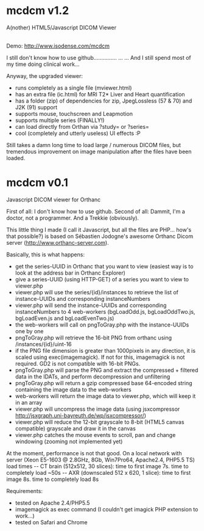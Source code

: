 mcdcm v1.2
=====
A(nother) HTML5/Javascript DICOM Viewer<br><br>

Demo: http://www.isodense.com/mcdcm

I still don't know how to use github...............
...
...
And I still spend most of my time doing clinical work...

Anyway, the upgraded viewer:
- runs completely as a single file (mviewer.html)
- has an extra file (ic.html) for MRI T2* Liver and Heart quantification
- has a folder (zip) of dependencies for zip, JpegLossless (57 & 70) and J2K (91) support
- supports mouse, touchscreen and Leapmotion
- supports multiple series (FINALLY!)
- can load directly from Orthan via ?study= or ?series=
- cool (completely and utterly useless) UI effects :P

Still takes a damn long time to load large / numerous DICOM files, but tremendous improvement on image manipulation after the files have been loaded.





mcdcm v0.1
=====

Javascript DICOM viewer for Orthanc

First of all: I don't know how to use github.
Second of all: Dammit, I'm a doctor, not a programmer. And a Trekkie (obviously).

This little thing I made (I call it Javascript, but all the files are PHP... how's that possible?) is based on Sébastien Jodogne's awesome Orthanc Dicom server (http://www.orthanc-server.com).

Basically, this is what happens:
- get the series-UUID in Orthanc that you want to view (easiest way is to look at the address bar in Orthanc Explorer)
- give a series-UUID (using HTTP-GET) of a series you want to view to viewer.php
- viewer.php will use the series/{id}/instances to retrieve the list of instance-UUIDs and corresponding instanceNumbers
- viewer.php will send the instance-UUIDs and corresponding instanceNumbers to 4 web-workers (bgLoadOdd.js, bgLoadOddTwo.js, bgLoadEven.js and bgLoadEvenTwo.js)
- the web-workers will call on pngToGray.php with the instance-UUIDs one by one
- pngToGray.php will retrieve the 16-bit PNG from orthanc using /instances/{id}/uint-16
- if the PNG file dimension is greater than 1000pixels in any direction, it is scaled using exec(imagemagick). If not for this, imagemagick is not required. GD2 is not compatible with 16-bit PNGs.
- pngToGray.php will parse the PNG and extract the compressed + filtered data in the IDATs, and perform decompression and unfiltering
- pngToGray.php will return a gzip compressed base 64-encoded string containing the image data to the web-workers
- web-workers will return the image data to viewer.php, which will keep it in an array
- viewer.php will uncompress the image data (using jsxcompressor http://jsxgraph.uni-bayreuth.de/wp/jsxcompressor/)
- viewer.php will reduce the 12-bit grayscale to 8-bit (HTML5 canvas compatible) grayscale and draw it in the canvas
- viewer.php catches the mouse events to scroll, pan and change windowing (zooming not implemented yet)

At the moment, performance is not that good. On a local network with server (Xeon E5-1603 @ 2.8GHz, 8Gb, Win7Pro64, Apache2.4, PHP5.5 TS) load times 
-- CT brain (512x512, 30 slices): time to first image 7s. time to completely load ~50s
-- AXR (downscaled 512 x 620, 1 slice): time to first image 8s. time to completely load 8s

Requirements:
- tested on Apache 2.4/PHP5.5
- imagemagick as exec command (I couldn't get imagick PHP extension to work...)
- tested on Safari and Chrome
